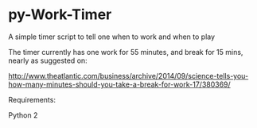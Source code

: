 # py-Work-Timer
A simple timer script to tell one when to work and when to play

The timer currently has one work for 55 minutes, and break for 
15 mins, nearly as suggested on:

http://www.theatlantic.com/business/archive/2014/09/science-tells-you-how-many-minutes-should-you-take-a-break-for-work-17/380369/

Requirements:

Python 2


